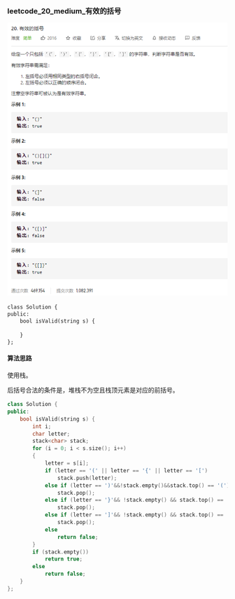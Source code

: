 ### leetcode_20_medium_有效的括号

![image-20201130165415557](leetcode_20_medium_有效的括号.assets/image-20201130165415557.png)

```
class Solution {
public:
    bool isValid(string s) {

    }
};
```

#### 算法思路

使用栈。

后括号合法的条件是，堆栈不为空且栈顶元素是对应的前括号。

```c++
class Solution {
public:
	bool isValid(string s) {
		int i;
		char letter;
		stack<char> stack;
		for (i = 0; i < s.size(); i++)
		{
			letter = s[i];
			if (letter == '(' || letter == '{' || letter == '[')
				stack.push(letter);
			else if (letter == ')'&&!stack.empty()&&stack.top() == '(')
				stack.pop();
			else if (letter == '}'&& !stack.empty() && stack.top() == '{')
				stack.pop();
			else if (letter == ']'&& !stack.empty() && stack.top() == '[')
				stack.pop();
			else
				return false;
		}
		if (stack.empty())
			return true;
		else
			return false;
	}
};
```

